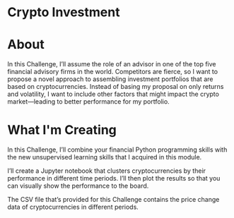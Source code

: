 # Crypto Investment

# About
In this Challenge, I’ll assume the role of an advisor in one of the top five financial advisory firms in the world. Competitors are fierce, so I want to propose a novel approach to assembling investment portfolios that are based on cryptocurrencies. Instead of basing my proposal on only returns and volatility, I want to include other factors that might impact the crypto market—leading to better performance for my portfolio.

# What I'm Creating
In this Challenge, I’ll combine your financial Python programming skills with the new unsupervised learning skills that I acquired in this module.

I’ll create a Jupyter notebook that clusters cryptocurrencies by their performance in different time periods. I’ll then plot the results so that you can visually show the performance to the board.

The CSV file that’s provided for this Challenge contains the price change data of cryptocurrencies in different periods.
